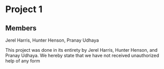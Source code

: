 # Project 1

## Members
Jerel Harris,
Hunter Henson, 
Pranay Udhaya

This project was done in its entirety by Jerel Harris, Hunter Henson, and Pranay Udhaya. We hereby
state that we have not received unauthorized help of any form
